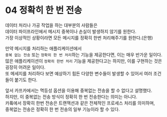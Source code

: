 # 04 정확히 한 번 전송 
       
데이터 처리나 가공 작업을 하는 대부분의 사람들은          
데이터 파이프라인에서 메시지 중복이나 손실이 발생하지 않기를 원한다.        
가장 이상적인 상황이라면 모든 메시지를 정확히 한번 처리해주기를 원한다.(은행)   
 
만약 메시지를 처리하는 애플리케이션에서     
`중복 없는 전송` 또는 `정확히 한 번 처리`하는 기능을 제공한다면, 이는 매우 반가운 일이다.     
많은 애플리케이션이 `정확히 한번 처리` 기능을 제공한다고는 하지만, 이를 구현하는 것은 굉장히 어려운 일이다.       
또 메세지를 처리하다 보면 예상하기 힘든 다양한 변수들이 발생할 수 있어서 여러 조건들이 붙기도 한다.    
 
앞서 카프카에서는 멱등성 옵션을 이용해 중복없는 전송을 할 수 없다고 설명했다.       
하지만, 이 중복없는 전송 방식이 정확히 한 번 전송한다는 의미는 아니다.       
카픜에서 장확히 한번 전송은 트랜잭션과 같은 전체적인 프로세스 처리를 의미하며,      
중복없는 전송은 정확히 한 번 전송의 일부 기능이라 할 수 있다.   



